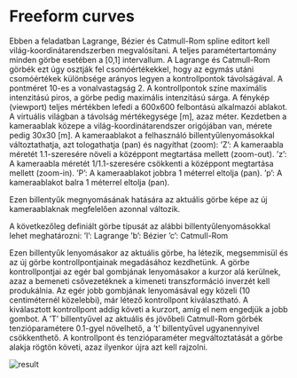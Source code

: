# Freeform curves

Ebben a feladatban Lagrange, Bézier és Catmull-Rom spline editort kell világ-koordinátarendszerben megvalósítani. A teljes paramétertartomány minden görbe esetében a [0,1] intervallum. A Lagrange és Catmull-Rom görbék ezt úgy osztják fel csomóértékekkel, hogy az egymás utáni csomóértékek különbsége arányos legyen a kontrollpontok távolságával. A pontméret 10-es a vonalvastagság 2. A kontrollpontok színe maximális intenzitású piros, a görbe pedig maximális intenzitású sárga. A fénykép (viewport) teljes mértékben lefedi a 600x600 felbontású alkalmazói ablakot. A virtuális világban a távolság mértékegysége [m], azaz méter.
Kezdetben a kameraablak közepe a világ-koordinátarendszer origójában van, mérete pedig 30x30 [m]. A kameraablakot a felhasználó billentyűlenyomásokkal változtathatja, azt tologathatja (pan) és nagyíthat (zoom): ’Z’: A kameraabla méretét 1.1-szeresére növeli a középpont megtartása mellett (zoom-out). ’z’: A kameraabla méretét 1/1.1-szeresére csökkenti a középpont megtartása mellett (zoom-in). ’P’: A kameraablakot jobbra 1 méterrel eltolja (pan). ’p’: A kameraablakot balra 1 méterrel eltolja (pan).

Ezen billentyűk megnyomásának hatására az aktuális görbe képe az új kameraablaknak megfelelően azonnal változik.

A következőleg definiált görbe típusát az alábbi billentyűlenyomásokkal lehet meghatározni: ’l’: Lagrange ’b’: Bézier ’c’: Catmull-Rom

Ezen billentyűk lenyomásakor az aktuális görbe, ha létezik, megsemmisül és az új görbe kontrollpontjainak megadásához kezdhetünk. A görbe kontrollpontjai az egér bal gombjának lenyomásakor a kurzor alá kerülnek, azaz a bemeneti csővezetéknek a kimeneti transzformáció inverzét kell produkálnia. Az egér jobb gombjának lenyomásával egy közeli (10 centiméternél közelebbi), már létező kontrollpont kiválasztható. A kiválasztott kontrollpont addig követi a kurzort, amíg el nem engedjük a jobb gombot. A ’T’ billentyűvel az aktuális és jövőbeli Catmull-Rom görbék tenzióparamétere 0.1-gyel növelhető, a ’t’ billentyűvel ugyanennyivel csökkenthető. A kontrollpont és tenzióparaméter megváltoztatását a görbe alakja rögtön követi, azaz ilyenkor újra azt kell rajzolni.

![result](https://github.com/user-attachments/assets/83205de1-66dc-4f78-ad57-8172d92e3e84)
